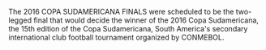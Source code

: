 The 2016 COPA SUDAMERICANA FINALS were scheduled to be the two-legged final that would decide the winner of the 2016 Copa Sudamericana, the 15th edition of the Copa Sudamericana, South America's secondary international club football tournament organized by CONMEBOL.
